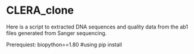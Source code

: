 # CLERA_clone

Here is a script to extracted DNA sequences and quality data from the ab1 files generated from Sanger sequencing.

Prerequiest: 
  biopython==1.80 #using pip install
